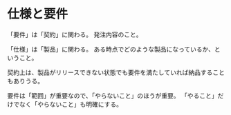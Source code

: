 # 仕様と要件

「要件」は「契約」に関わる。
発注内容のこと。

「仕様」は「製品」に関わる。
ある時点でどのような製品になっているか、ということ。

契約上は、製品がリリースできない状態でも要件を満たしていれば納品することもありうる。

要件は「範囲」が重要なので、「やらないこと」のほうが重要。
「やること」だけでなく「やらないこと」も明確にする。
